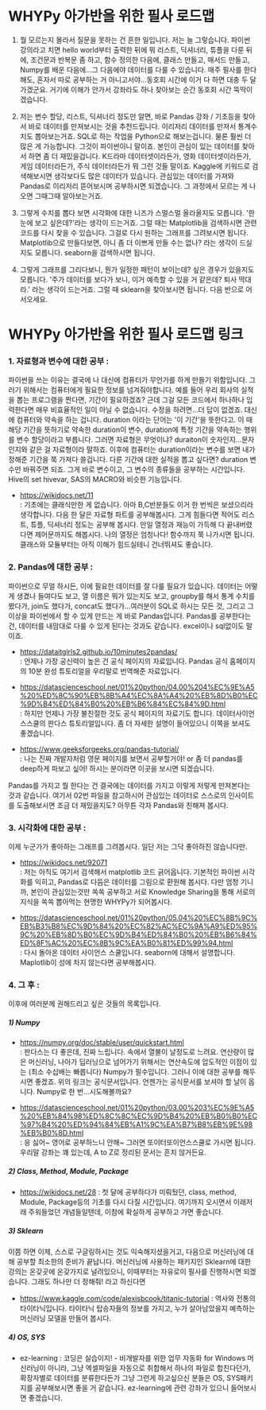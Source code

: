 # WHYPy 아가반을 위한 필사 로드맵

1. 뭘 모르는지 몰라서 질문을 못하는 건 흔한 일입니다. 저는 늘 그렇습니다. 파이썬 강의라고 치면 hello world부터 출력한 뒤에 뭐 리스트, 딕셔너리, 튜플을 다룬 뒤에, 조건문과 반복문 좀 하고, 함수 정의한 다음에, 클래스 만들고, 매서드 만들고, Numpy를 배운 다음에...그 다음에야 데이터를 다룰 수 있습니다. 매주 필사를 한다 해도, 혼자서 따로 공부하는 거 아니고서야...동호회 시간에 이거 다 하면 대충 두 달 가겠군요. 거기에 이해가 안가서 강좌라도 하나 찾아보는 순간 동호회 시간 뚝딱이겠습니다.


2. 저는 변수 할당, 리스트, 딕셔너리 정도만 알면, 바로 Pandas 강좌 / 기초등을 찾아서 바로 데이터를 만져보시는 것을 추천드립니다. 이리저리 데이터를 만져서 통계수치도 뽑아보는거죠. SQL로 하는 작업을 Python으로 해보는겁니다. 물론 훨씬 더 많은 게 가능합니다. 그것이 파이썬이니 말이죠. 본인이 관심이 있는 데이터를 찾아서 하면 좀 더 재밌을겁니다. K드라마 데이터셋이라든가, 영화 데이터셋이라든가, 게임 데이터라든가, 주식 데이터라든가 뭐 그런 것들 말이죠. Kaggle에 키워드로 검색해보시면 생각보다도 많은 데이터가 있습니다. 관심있는 데이터를 가져와 Pandas로 이리저리 뜯어보시며 공부하시면 되겠습니다. 그 과정에서 모르는 게 나오면 그때그때 알아보는거죠.


3. 그렇게 수치를 뽑다 보면 시각화에 대한 니즈가 스멀스멀 올라올지도 모릅니다. '한 눈에 보고 싶은데?'라는 생각이 드는거죠. 그럴 때는 Matplotlib을 검색하시면 관련 코드를 다시 찾을 수 있습니다. 그걸로 다시 원하는 그래프를 그려보시면 됩니다. Matplotlib으로 만들다보면, 아니 좀 더 이쁘게 만들 수는 없나? 라는 생각이 드실지도 모릅니다. seaborn을 검색하시면 됩니다. 


4. 그렇게 그래프를 그리다보니, 뭔가 일정한 패턴이 보이는데? 싶은 경우가 있을지도 모릅니다. '주가 데이터를 보다가 보니, 이거 예측할 수 있을 거 같은데? 퇴사 딱대라.' 라는 생각이 드는거죠. 그럴 때 sklearn을 찾아보시면 됩니다. 다음 반으로 어서오세요.

# WHYPy 아가반을 위한 필사 로드맵 링크

### 1. 자료형과 변수에 대한 공부 :
파이썬을 쓰는 이유는 결국에 나 대신에 컴퓨터가 무언가를 하게 만들기 위함입니다. 그러기 위해서는 컴퓨터에게 필요한 정보를 넘겨줘야합니다. 예를 들어 우리 회사의 실적을 뽑는 프로그램을 짠다면, 기간이 필요하겠죠? 근데 그걸 모든 코드에서 하나하나 입력한다면 매우 비효율적인 일이 아닐 수 없습니다. 수정을 하려면...더 답이 없겠죠. 대신에 컴퓨터와 약속을 하는 겁니다. duration 이라는 단어는 '이 기간'을 뜻한다고. 이 때 해당 기간을 뜻하기로 약속한 duration이 변수, duration에 특정 기간을 약속하는 행위를 변수 할당이라고 부릅니다. 그러면 자료형은 무엇이냐? duraiton이 숫자인지...문자인지와 같은 걸 자료형이라 말하죠. 이후에 컴퓨터는 duration이라는 변수를 보면 내가 정해준 기간을 쭉 가져다 쓸겁니다. 다른 기간에 대한 실적을 뽑고 싶다면? duration 변수만 바꿔주면 되죠. 그게 바로 변수이고, 그 변수의 종류들을 공부하는 시간입니다. Hive의 set hivevar, SAS의 MACRO와 비슷한 기능입니다.  
- https://wikidocs.net/11  
: 기초에는 클래식만한 게 없습니다. 아마 B,C반분들도 이거 한 번씩은 보셨으리라 생각합니다. 다음 한 달은 자료형 파트를 공부해봅시다. 그게 힘들다면 적어도 리스트, 튜플, 딕셔너리 정도는 공부해 봅시다. 만일 열정과 재능이 가득해 다 끝내버렸다면 제어문까지도 해봅시다. 나의 열정은 엄청나다! 함수까지 쭉 나가시면 됩니다. 클래스와 모듈부터는 아직 이해가 힘드실테니 건너뛰셔도 좋습니다.

### 2. Pandas에 대한 공부 : 
파이썬으로 무얼 하시든, 이에 필요한 데이터를 잘 다룰 필요가 있습니다. 데이터는 어떻게 생겼나 들여다도 보고, 열 이름은 뭐가 있는지도 보고, groupby를 해서 통계 수치를 봤다가, join도 했다가, concat도 했다가...여러분이 SQL로 하시는 모든 것, 그리고 그 이상을 파이썬에서 할 수 있게 만드는 게 바로 Pandas입니다. Pandas를 공부한다는 건, 데이터를 내맘대로 다룰 수 있게 된다는 것과도 같습니다. excel이나 sql없이도 말이죠. 

- https://dataitgirls2.github.io/10minutes2pandas/  
: 언제나 가장 공신력이 높은 건 공식 페이지의 자료입니다. Pandas 공식 홈페이지의 10분 완성 튜토리얼을 우리말로 번역해준 자료입니다.

- https://datascienceschool.net/01%20python/04.00%204%EC%9E%A5%20%ED%8C%90%EB%8B%A4%EC%8A%A4%20%EB%8D%B0%EC%9D%B4%ED%84%B0%20%EB%B6%84%EC%84%9D.html  
: 하지만 언제나 가장 불친절한 것도 공식 페이지의 자료기도 합니다. 데이터사이언스스쿨의 판다스 튜토리얼입니다. 좀 더 자세한 설명이 들어있으니 이쪽을 보셔도 좋겠습니다. 

- https://www.geeksforgeeks.org/pandas-tutorial/  
: 나는 진짜 개발자처럼 영문 페이지를 보면서 공부할거야! or 좀 더 pandas를 deep하게 파보고 싶어! 하시는 분이라면 이곳을 보시면 되겠습니다. 

Pandas를 가지고 뭘 한다는 건 결국에는 데이터를 가지고 이렇게 저렇게 만져본다는 것과 같습니다. 여기서 02번 파일을 참고하시어 관심있는 데이터로 스스로의 인사이트를 도출해보시면 조금 더 재밌을지도? 아무튼 각자 Pandas와 친해져 봅시다. 

### 3. 시각화에 대한 공부 : 
이제 누군가가 좋아하는 그래프를 그려봅시다. 일단 저는 그닥 좋아하진 않습니다만. 

- https://wikidocs.net/92071  
: 저는 아직도 여기서 검색해서 matplotlib 코드 긁어옵니다. 기본적인 파이썬 시각화를 익히고, Pandas로 다듬은 데이터를 그림으로 환원해 봅시다. 다만 엄청 기니까, 본인이 관심있는것만 쏙쏙 공부하고 서로 Knowledge Sharing을 통해 서로의 지식을 쏙쏙 뽑아먹는 현명한 WHYPy가 되어봅시다.

- https://datascienceschool.net/01%20python/05.04%20%EC%8B%9C%EB%B3%B8%EC%9D%84%20%EC%82%AC%EC%9A%A9%ED%95%9C%20%EB%8D%B0%EC%9D%B4%ED%84%B0%20%EB%B6%84%ED%8F%AC%20%EC%8B%9C%EA%B0%81%ED%99%94.html  
: 다시 돌아온 데이터 사이언스 스쿨입니다. seaborn에 대해서 설명합니다. Maplotlib이 성에 차지 않는다면 공부해봅시다. 

### 4. 그 후 :
이후에 여러분께 권해드리고 싶은 것들의 목록입니다.

##### 1) Numpy
- https://numpy.org/doc/stable/user/quickstart.html  
: 판다스는 다 좋은데, 진짜 느립니다. 속에서 열불이 날정도로 느려요. 연산량이 많은 머신러닝, 나아가 딥러닝으로 넘어가기 위해서는 연산속도에 압도적인 이점이 있는 (최소 수십배는 빠릅니다) Numpy가 필수입니다. 그러니 이에 대한 공부를 해두시면 좋겠죠. 위의 링크는 공식문서입니다. 언젠가는 공식문서를 보셔야 할 날이 옵니다. Numpy로 한 번...시도해볼까요?  

- https://datascienceschool.net/01%20python/03.00%203%EC%9E%A5%20%EB%84%98%ED%8C%8C%EC%9D%B4%20%EB%B0%B0%EC%97%B4%20%ED%94%84%EB%A1%9C%EA%B7%B8%EB%9E%98%EB%B0%8D.html  
: 응 싫어~ 영어로 공부하느니 안해~ 그러면 또이터또이언스스쿨로 가시면 됩니다. 우리말 강좌는 꽤 있는데, A to Z로 정리된 문서는 흔치 않거든요.

##### 2) Class, Method, Module, Package
- https://wikidocs.net/28
: 첫 달에 공부하다가 미뤄뒀던, class, method,  Module, Package등의 기초를 다시 다질 시간입니다. 여기까지 오시면서 이래저래 주워들었던 개념들일텐데, 이참에 확실하게 공부하고 가면 좋습니다. 

##### 3) Sklearn
이쯤 하면 이제, 스스로 구글링하시는 것도 익숙해지셨을거고, 다음으로 머신러닝에 대해 공부할 최소한의 준비가 끝납니다. 머신러닝에 사용하는 패키지인 Sklearn에 대한 강의는 온갖곳에 온갖가지로 널려있으니, 이때부터는 자유로이 필사를 진행하시면 되겠습니다. 그래도 하나만 더 정해줘! 라고 하신다면  

- https://www.kaggle.com/code/alexisbcook/titanic-tutorial
: 역사와 전통의 타이타닉입니다. 타이타닉 탑승자들의 정보를 가지고, 누가 살아남았을지 예측하는 머신러닝 모델을 만들어 봅시다. 

##### 4) OS, SYS
- ez-learning : 코딩은 실습이지! - 비개발자를 위한 업무 자동화 for Windows
머신러닝이 아니라, 그냥 엑셀파일을 자동으로 취합해서 하나의 파일로 합친다던가, 확장자별로 데이터를 분류한다든가 그냥 그런게 하고싶으신 분들은 OS, SYS패키지를 공부해보시면 좋을 거 같습니다. ez-learning에 관련 강좌가 있으니 들어보시면 좋겠습니다. 
